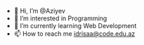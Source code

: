 - 👋 Hi, I’m @Aziyev
- 👀 I’m interested in Programming
- 🌱 I’m currently learning Web Development
- 📫 How to reach me idrisaa@code.edu.az
